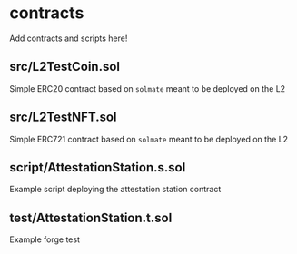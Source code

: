 # contracts

Add contracts and scripts here!

## src/L2TestCoin.sol

Simple ERC20 contract based on `solmate` meant to be deployed on the L2

## src/L2TestNFT.sol

Simple ERC721 contract based on `solmate` meant to be deployed on the L2

## script/AttestationStation.s.sol

Example script deploying the attestation station contract

## test/AttestationStation.t.sol

Example forge test
